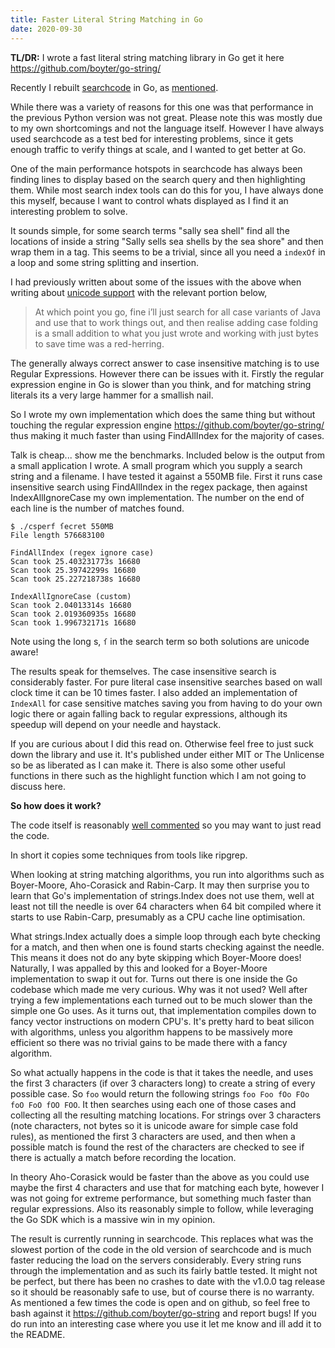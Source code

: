 ```yaml
---
title: Faster Literal String Matching in Go
date: 2020-09-30
---
```


**TL/DR:** I wrote a fast literal string matching library in Go get it here <https://github.com/boyter/go-string/>

Recently I rebuilt [searchcode](https://searchcode.com/) in Go, as [mentioned](https://boyter.org/posts/searchcode-rebuilt-with-go/).

While there was a variety of reasons for this one was that performance in the previous Python version was not great. Please note this was mostly due to my own shortcomings and not the language itself. However I have always used searchcode as a test bed for interesting problems, since it gets enough traffic to verify things at scale, and I wanted to get better at Go.

One of the main performance hotspots in searchcode has always been finding lines to display based on the search query and then highlighting them. While most search index tools can do this for you, I have always done this myself, because I want to control whats displayed as I find it an interesting problem to solve.

It sounds simple, for some search terms "sally sea shell" find all the locations of inside a string "Sally sells sea shells by the sea shore" and then wrap them in a tag. This seems to be a trivial, since all you need a `indexOf` in a loop and some string splitting and insertion.

I had previously written about some of the issues with the above when writing about [unicode support](https://boyter.org/posts/unicode-support-what-does-that-actually-mean/) with the relevant portion below,

> At which point you go, fine i’ll just search for all case variants of Java and use that to work things out, and then realise adding case folding is a small addition to what you just wrote and working with just bytes to save time was a red-herring.

The generally always correct answer to case insensitive matching is to use Regular Expressions. However there can be issues with it. Firstly the regular expression engine in Go is slower than you think, and for matching string literals its a very large hammer for a smallish nail.

So I wrote my own implementation which does the same thing but without touching the regular expression engine <https://github.com/boyter/go-string/> thus making it much faster than using FindAllIndex for the majority of cases.

Talk is cheap... show me the benchmarks. Included below is the output from a small application I wrote. A small program which you supply a search string and a filename. I have tested it against a 550MB file. First it runs case insensitive search using FindAllIndex in the regex package, then against IndexAllIgnoreCase my own implementation. The number on the end of each line is the number of matches found.

```
$ ./csperf ſecret 550MB
File length 576683100

FindAllIndex (regex ignore case)
Scan took 25.403231773s 16680
Scan took 25.39742299s 16680
Scan took 25.227218738s 16680

IndexAllIgnoreCase (custom)
Scan took 2.04013314s 16680
Scan took 2.019360935s 16680
Scan took 1.996732171s 16680

```

Note using the long s, `ſ` in the search term so both solutions are unicode aware!

The results speak for themselves. The case insensitive search is considerably faster. For pure literal case insensitive searches based on wall clock time it can be 10 times faster. I also added an implementation of `IndexAll` for case sensitive matches saving you from having to do your own logic there or again falling back to regular expressions, although its speedup will depend on your needle and haystack.

If you are curious about I did this read on. Otherwise feel free to just suck down the library and use it. It's published under either MIT or The Unlicense so be as liberated as I can make it. There is also some other useful functions in there such as the highlight function which I am not going to discuss here.

**So how does it work?**

The code itself is reasonably [well commented](https://github.com/boyter/go-string/blob/master/index.go#L98) so you may want to just read the code.

In short it copies some techniques from tools like ripgrep.

When looking at string matching algorithms, you run into algorithms such as Boyer-Moore, Aho-Corasick and Rabin-Carp. It may then surprise you to learn that Go's implementation of strings.Index does not use them, well at least not till the needle is over 64 characters when 64 bit compiled where it starts to use Rabin-Carp, presumably as a CPU cache line optimisation.

What strings.Index actually does a simple loop through each byte checking for a match, and then when one is found starts checking against the needle. This means it does not do any byte skipping which Boyer-Moore does! Naturally, I was appalled by this and looked for a Boyer-Moore implementation to swap it out for. Turns out there is one inside the Go codebase which made me very curious. Why was it not used? Well after trying a few implementations each turned out to be much slower than the simple one Go uses. As it turns out, that implementation compiles down to fancy vector instructions on modern CPU's. It's pretty hard to beat silicon with algorithms, unless you algorithm happens to be massively more efficient so there was no trivial gains to be made there with a fancy algorithm.

So what actually happens in the code is that it takes the needle, and uses the first 3 characters (if over 3 characters long) to create a string of every possible case. So `foo` would return the following strings `foo Foo fOo FOo foO FoO fOO FOO`. It then searches using each one of those cases and collecting all the resulting matching locations. For strings over 3 characters (note characters, not bytes so it is unicode aware for simple case fold rules), as mentioned the first 3 characters are used, and then when a possible match is found the rest of the characters are checked to see if there is actually a match before recording the location.

In theory Aho-Corasick would be faster than the above as you could use maybe the first 4 characters and use that for matching each byte, however I was not going for extreme performance, but something much faster than regular expressions. Also its reasonably simple to follow, while leveraging the Go SDK which is a massive win in my opinion.

The result is currently running in searchcode. This replaces what was the slowest portion of the code in the old version of searchcode and is much faster reducing the load on the servers considerably. Every string runs through the implementation and as such its fairly battle tested. It might not be perfect, but there has been no crashes to date with the v1.0.0 tag release so it should be reasonably safe to use, but of course there is no warranty. As mentioned a few times the code is open and on github, so feel free to bash against it <https://github.com/boyter/go-string> and report bugs! If you do run into an interesting case where you use it let me know and ill add it to the README.
